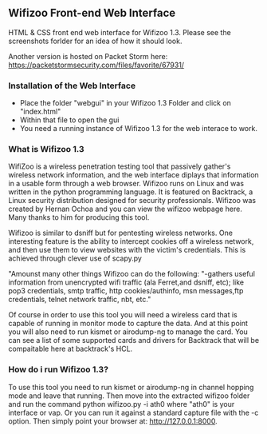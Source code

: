 ## Wifizoo Front-end Web Interface

HTML & CSS front end web interface for Wifizoo 1.3. Please see the screenshots forlder for an idea of how it should look. 

Another version is hosted on Packet Storm here: https://packetstormsecurity.com/files/favorite/67931/

### Installation of the Web Interface

* Place the folder "webgui" in your Wifizoo 1.3 Folder and click on "index.html" 
* Within that file to open the gui 
* You need a running instance of Wifizoo 1.3 for the web interace to work. 

### What is Wifizoo 1.3

WifiZoo is a wireless penetration testing tool that passively gather's wireless network information, and the web interface diplays that information in a usable form through a web browser. Wifizoo runs on Linux and was written in the python programming language. It is featured on Backtrack, a Linux security distribution designed for security professionals. Wifizoo was created by Hernan Ochoa and you can view the wifizoo webpage here. Many thanks to him for producing this tool.

Wifizoo is similar to dsniff but for pentesting wireless networks. One interesting feature is the ability to intercept cookies off a wireless network, and then use them to view websites with the victim's credentials. This is achieved through clever use of scapy.py

"Amounst many other things Wifizoo can do the following: "-gathers useful information from unencrypted wifi traffic (ala Ferret,and dsniff, etc); like pop3 credentials, smtp traffic, http cookies/authinfo, msn messages,ftp credentials, telnet network traffic, nbt, etc."

Of course in order to use this tool you will need a wireless card that is capable of running in monitor mode to capture the data. And at this point you will also need to run kismet or airodump-ng to manage the card. You can see a list of some supported cards and drivers for Backtrack that will be compaitable here at backtrack's HCL.

### How do i run Wifizoo 1.3?

To use this tool you need to run kismet or airodump-ng in channel hopping mode and leave that running. Then move into the extracted wifizoo folder and run the command python wifizoo.py -i ath0 where "ath0" is your interface or vap. Or you can run it against a standard capture file with the -c option. Then simply point your browser at: http://127.0.0.1:8000.
